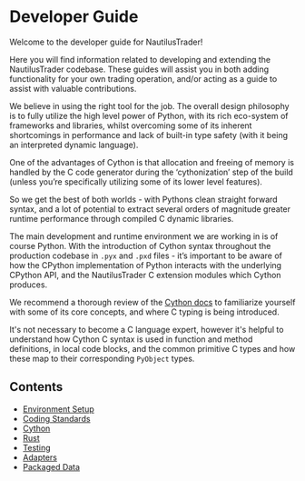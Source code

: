 # Developer Guide

Welcome to the developer guide for NautilusTrader!

Here you will find information related to developing and extending the NautilusTrader codebase.
These guides will assist you in both adding functionality for your own trading operation, and/or
acting as a guide to assist with valuable contributions.

We believe in using the right tool for the job. The overall design philosophy is to fully utilize
the high level power of Python, with its rich eco-system of frameworks and libraries, whilst
overcoming some of its inherent shortcomings in performance and lack of built-in type safety
(with it being an interpreted dynamic language).

One of the advantages of Cython is that allocation and freeing of memory is handled by the C code
generator during the ‘cythonization’ step of the build (unless you’re specifically utilizing some of
its lower level features).

So we get the best of both worlds - with Pythons clean straight forward syntax, and a lot of
potential to extract several orders of magnitude greater runtime performance through compiled C
dynamic libraries.

The main development and runtime environment we are working in is of course Python. With the
introduction of Cython syntax throughout the production codebase in `.pyx` and `.pxd` files - it’s
important to be aware of how the CPython implementation of Python interacts with the underlying
CPython API, and the NautilusTrader C extension modules which Cython produces.

We recommend a thorough review of the [Cython docs](https://cython.readthedocs.io/en/latest/) to familiarize yourself with some of its core
concepts, and where C typing is being introduced.

It's not necessary to become a C language expert, however it's helpful to understand how Cython C
syntax is used in function and method definitions, in local code blocks, and the common primitive C
types and how these map to their corresponding `PyObject` types.

## Contents

- [Environment Setup](environment_setup.md)
- [Coding Standards](coding_standards.md)
- [Cython](cython.md)
- [Rust](rust.md)
- [Testing](testing.md)
- [Adapters](adapters.md)
- [Packaged Data](packaged_data.md)
